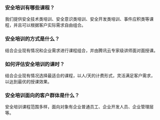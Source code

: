 ### 安全培训有哪些课程？
我们提供安全技术类培训、安全意识类培训、安全开发类培训、事件应积类等课程，并且可以根据客户实际需求自由组合。

### 安全培训的方式是什么？
结合企业现有情况和企业需求进行课程组合，并由腾讯云专家级讲师面对面授课。

### 如何评估安全培训的课时？
结合企业现有情况选择最适合的课程，以人/天的计费形式，灵活满足客户需求，以达到最优的授课效果。

### 安全培训面向的客户群体是什么？
安全培训课程范围多样，面向对象有企业普通员工、企业开发人员、企业管理层等。
